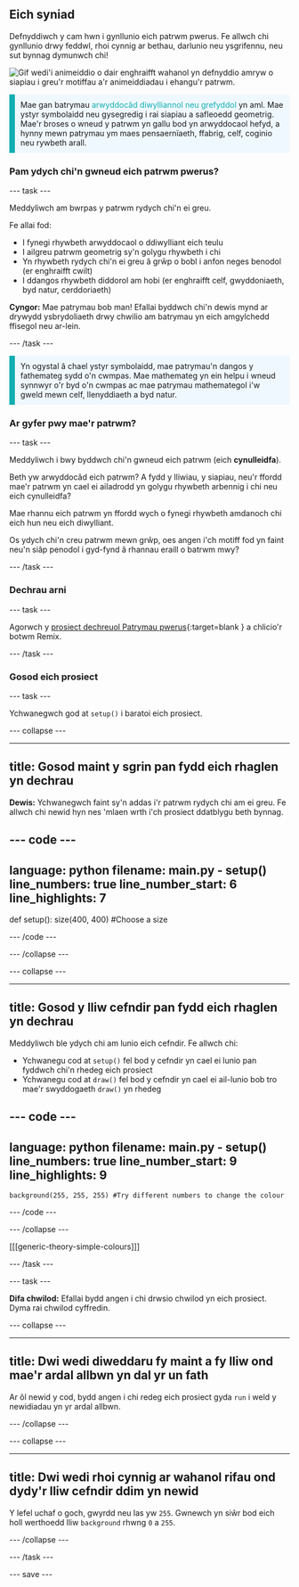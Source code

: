 ## Eich syniad

Defnyddiwch y cam hwn i gynllunio eich patrwm pwerus. Fe allwch chi gynllunio drwy feddwl, rhoi cynnig ar bethau, darlunio neu ysgrifennu, neu sut bynnag dymunwch chi!

![Gif wedi'i animeiddio o dair enghraifft wahanol yn defnyddio amryw o siapiau i greu'r motiffau a'r animeiddiadau i ehangu'r patrwm.](images/ideas-1.gif)

<p style="border-left: solid; border-width:10px; border-color: #0faeb0; background-color: aliceblue; padding: 10px;">Mae gan batrymau <span style="color: #0faeb0">arwyddocâd diwylliannol neu grefyddol</span> yn aml. Mae ystyr symbolaidd neu gysegredig i rai siapiau a safleoedd geometrig. Mae'r broses o wneud y patrwm yn gallu bod yn arwyddocaol hefyd, a hynny mewn patrymau ym maes pensaernïaeth, ffabrig, celf, coginio neu rywbeth arall.</p>

### Pam ydych chi'n gwneud eich patrwm pwerus?

--- task ---

Meddyliwch am bwrpas y patrwm rydych chi'n ei greu.

Fe allai fod:
- I fynegi rhywbeth arwyddocaol o ddiwylliant eich teulu
- I ailgreu patrwm geometrig sy'n golygu rhywbeth i chi
- Yn rhywbeth rydych chi'n ei greu â grŵp o bobl i anfon neges benodol (er enghraifft cwilt)
- I ddangos rhywbeth diddorol am hobi (er enghraifft celf, gwyddoniaeth, byd natur, cerddoriaeth)

**Cyngor:** Mae patrymau bob man! Efallai byddwch chi'n dewis mynd ar drywydd ysbrydoliaeth drwy chwilio am batrymau yn eich amgylchedd ffisegol neu ar-lein.

--- /task ---

<p style="border-left: solid; border-width:10px; border-color: #0faeb0; background-color: aliceblue; padding: 10px;">Yn ogystal â chael ystyr symbolaidd, mae patrymau'n dangos y fathemateg sydd o'n cwmpas. Mae mathemateg yn ein helpu i wneud synnwyr o'r byd o'n cwmpas ac mae patrymau mathemategol i'w gweld mewn celf, llenyddiaeth a byd natur. </p>

### Ar gyfer pwy mae'r patrwm?

--- task ---

Meddyliwch i bwy byddwch chi'n gwneud eich patrwm (eich **cynulleidfa**).

Beth yw arwyddocâd eich patrwm? A fydd y lliwiau, y siapiau, neu'r ffordd mae'r patrwm yn cael ei ailadrodd yn golygu rhywbeth arbennig i chi neu eich cynulleidfa?

Mae rhannu eich patrwm yn ffordd wych o fynegi rhywbeth amdanoch chi eich hun neu eich diwylliant.

Os ydych chi'n creu patrwm mewn grŵp, oes angen i'ch motiff fod yn faint neu'n siâp penodol i gyd-fynd â rhannau eraill o batrwm mwy?

--- /task ---

### Dechrau arni

--- task ---

Agorwch y [prosiect dechreuol Patrymau pwerus](https://trinket.io/python/6c4a0c6406){:target=blank } a chlicio'r botwm Remix.

--- /task ---

### Gosod eich prosiect

--- task ---

Ychwanegwch god at `setup()` i baratoi eich prosiect.

--- collapse ---

---
title: Gosod maint y sgrin pan fydd eich rhaglen yn dechrau
---

**Dewis:** Ychwanegwch faint sy'n addas i'r patrwm rydych chi am ei greu. Fe allwch chi newid hyn nes 'mlaen wrth i'ch prosiect ddatblygu beth bynnag.

--- code ---
---
language: python filename: main.py - setup() line_numbers: true line_number_start: 6
line_highlights: 7
---
def setup(): size(400, 400) #Choose a size

--- /code ---

--- /collapse ---

--- collapse ---

---
title: Gosod y lliw cefndir pan fydd eich rhaglen yn dechrau
---

Meddyliwch ble ydych chi am lunio eich cefndir. Fe allwch chi:
+ Ychwanegu cod at `setup()` fel bod y cefndir yn cael ei lunio pan fyddwch chi'n rhedeg eich prosiect
+ Ychwanegu cod at `draw()` fel bod y cefndir yn cael ei ail-lunio bob tro mae'r swyddogaeth `draw()` yn rhedeg

--- code ---
---
language: python filename: main.py - setup() line_numbers: true line_number_start: 9
line_highlights: 9
---

    background(255, 255, 255) #Try different numbers to change the colour

--- /code ---

--- /collapse ---

[[[generic-theory-simple-colours]]]

--- /task ---

--- task ---

**Difa chwilod:** Efallai bydd angen i chi drwsio chwilod yn eich prosiect. Dyma rai chwilod cyffredin.

--- collapse ---

---
title: Dwi wedi diweddaru fy maint a fy lliw ond mae'r ardal allbwn yn dal yr un fath
---

Ar ôl newid y cod, bydd angen i chi redeg eich prosiect gyda `run` i weld y newidiadau yn yr ardal allbwn.

--- /collapse ---

--- collapse ---

---
title: Dwi wedi rhoi cynnig ar wahanol rifau ond dydy'r lliw cefndir ddim yn newid
---

Y lefel uchaf o goch, gwyrdd neu las yw `255`. Gwnewch yn siŵr bod eich holl werthoedd lliw `background` rhwng `0` a `255`.

--- /collapse ---

--- /task ---


--- save ---
